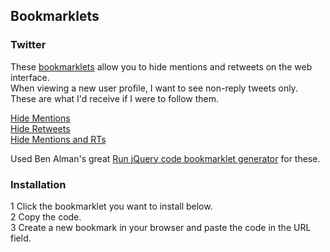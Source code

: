 ## Bookmarklets

### Twitter
These [bookmarklets](http://en.wikipedia.org/wiki/Bookmarklet) allow you to hide mentions and retweets on the web interface.  
When viewing a new user profile, I want to see non-reply tweets only. These are what I'd receive if I were to follow them.

[Hide Mentions](http://raw.github.com/n8kowald/bookmarklets/master/twitter/hide-mentions.js)  
[Hide Retweets](http://raw.github.com/n8kowald/bookmarklets/master/twitter/hide-retweets.js)  
[Hide Mentions and RTs](http://raw.github.com/n8kowald/bookmarklets/master/twitter/hide-mentions-and-retweets.js)  

Used Ben Alman's great [Run jQuery code bookmarklet generator](http://benalman.com/code/test/jquery-run-code-bookmarklet/) for these.

### Installation
1 Click the bookmarklet you want to install below.  
2 Copy the code.  
3 Create a new bookmark in your browser and paste the code in the URL field.  

